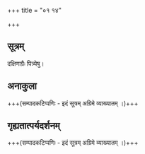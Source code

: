 +++
title = "०१ १४"

+++
## सूत्रम्
दक्षिणाग्रैः पित्र्येषु।

## अनाकुला
+++(सम्पादकटिप्पणिः - इदं सूत्रम् अग्रिमे व्याख्यातम् ।)+++

## गृह्यतात्पर्यदर्शनम्
+++(सम्पादकटिप्पणिः - इदं सूत्रम् अग्रिमे व्याख्यातम् ।)+++
